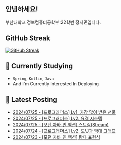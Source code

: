
## 안녕하세요!
부산대학교 정보컴퓨터공학부 22학번 정지민입니다.

## GitHub Streak
[![GitHub Streak](https://streak-stats.demolab.com?user=Stopmin&theme=onedark-duo)](https://git.io/streak-stats)

## 📎 Currently Studying
- `Spring`, `Kotlin`, `Java`
- And I'm Currently Interested In Deploying

## 📝 Latest Posting
- [2024/07/25 - [프로그래머스] Lv1. 가장 많이 받은 선물](https://stopmin.tistory.com/entry/%ED%94%84%EB%A1%9C%EA%B7%B8%EB%9E%98%EB%A8%B8%EC%8A%A4-Lv1-%EA%B0%80%EC%9E%A5-%EB%A7%8E%EC%9D%B4-%EB%B0%9B%EC%9D%80-%EC%84%A0%EB%AC%BC)  
- [2024/07/25 - [프로그래머스] Lv2. 요격 시스템](https://stopmin.tistory.com/entry/%ED%94%84%EB%A1%9C%EA%B7%B8%EB%9E%98%EB%A8%B8%EC%8A%A4-Lv2-%EC%9A%94%EA%B2%A9-%EC%8B%9C%EC%8A%A4%ED%85%9C)  
- [2024/07/25 - [모던 자바 인 액션] 스트림(Stream)](https://stopmin.tistory.com/entry/%EB%AA%A8%EB%8D%98-%EC%9E%90%EB%B0%94-%EC%9D%B8-%EC%95%A1%EC%85%98-%EC%8A%A4%ED%8A%B8%EB%A6%BCStream)  
- [2024/07/24 - [프로그래머스] Lv2. 도넛과 막대 그래프](https://stopmin.tistory.com/entry/%ED%94%84%EB%A1%9C%EA%B7%B8%EB%9E%98%EB%A8%B8%EC%8A%A4-Lv2-%EB%8F%84%EB%84%9B%EA%B3%BC-%EB%A7%89%EB%8C%80-%EA%B7%B8%EB%9E%98%ED%94%84)  
- [2024/07/23 - [모던 자바 인 액션] 람다 표현식](https://stopmin.tistory.com/entry/%EB%AA%A8%EB%8D%98-%EC%9E%90%EB%B0%94-%EC%9D%B8-%EC%95%A1%EC%85%98-%EB%9E%8C%EB%8B%A4-%ED%91%9C%ED%98%84%EC%8B%9D)  
